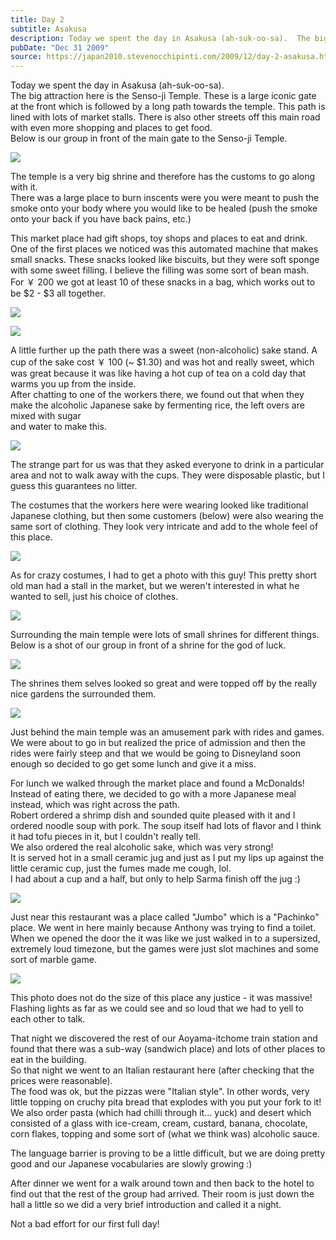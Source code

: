```yaml
---
title: Day 2
subtitle: Asakusa
description: Today we spent the day in Asakusa (ah-suk-oo-sa).  The big attraction here is the Senso-ji Temple. These is a large iconic gate at the front...
pubDate: "Dec 31 2009"
source: https://japan2010.stevenocchipinti.com/2009/12/day-2-asakusa.html
---
```


Today we spent the day in Asakusa (ah-suk-oo-sa).  
The big attraction here is the Senso-ji Temple. These is a large iconic gate at the front which is followed by a long path towards the temple. This path is lined with lots of market stalls. There is also other streets off this main road with even more shopping and places to get food.  
Below is our group in front of the main gate to the Senso-ji Temple.

[![](https://1.bp.blogspot.com/_l2YQkMP1pOU/Szt5qLkfRaI/AAAAAAAAAL8/fd8AaP9liUg/s400/DSC_0023.JPG)](https://1.bp.blogspot.com/_l2YQkMP1pOU/Szt5qLkfRaI/AAAAAAAAAL8/fd8AaP9liUg/s1600-h/DSC_0023.JPG)

The temple is a very big shrine and therefore has the customs to go along with it.  
There was a large place to burn inscents were you were meant to push the smoke onto your body where you would like to be healed (push the smoke onto your back if you have back pains, etc.)

This market place had gift shops, toy shops and places to eat and drink.  
One of the first places we noticed was this automated machine that makes small snacks. These snacks looked like biscuits, but they were soft sponge with some sweet filling. I believe the filling was some sort of bean mash.  
For ￥ 200 we got at least 10 of these snacks in a bag, which works out to be $2 - $3 all together.

[![](https://1.bp.blogspot.com/_l2YQkMP1pOU/Szt5rNMXtLI/AAAAAAAAAMU/zMwc3eeGy60/s400/DSC_0033.JPG)](https://1.bp.blogspot.com/_l2YQkMP1pOU/Szt5rNMXtLI/AAAAAAAAAMU/zMwc3eeGy60/s1600-h/DSC_0033.JPG)

[![](https://4.bp.blogspot.com/_l2YQkMP1pOU/Szt5qbe1-UI/AAAAAAAAAME/ENng6Bw94Ug/s400/DSC_0035.JPG)](https://4.bp.blogspot.com/_l2YQkMP1pOU/Szt5qbe1-UI/AAAAAAAAAME/ENng6Bw94Ug/s1600-h/DSC_0035.JPG)

A little further up the path there was a sweet (non-alcoholic) sake stand. A cup of the sake cost ￥ 100 (~ $1.30) and was hot and really sweet, which was great because it was like having a hot cup of tea on a cold day that warms you up from the inside.  
After chatting to one of the workers there, we found out that when they make the alcoholic Japanese sake by fermenting rice, the left overs are mixed with sugar  
and water to make this.

[![](https://2.bp.blogspot.com/_l2YQkMP1pOU/Szt5qyeVKFI/AAAAAAAAAMM/D66o7FZG4QE/s400/DSC_0036.JPG)](https://2.bp.blogspot.com/_l2YQkMP1pOU/Szt5qyeVKFI/AAAAAAAAAMM/D66o7FZG4QE/s1600-h/DSC_0036.JPG)

The strange part for us was that they asked everyone to drink in a particular area and not to walk away with the cups. They were disposable plastic, but I guess this guarantees no litter.

The costumes that the workers here were wearing looked like traditional Japanese clothing, but then some customers (below) were also wearing the same sort of clothing. They look very intricate and add to the whole feel of this place.

[![](https://3.bp.blogspot.com/_l2YQkMP1pOU/Szt63w4uJKI/AAAAAAAAANE/d6Q8gW2dxL0/s320/DSC_0194.JPG)](https://3.bp.blogspot.com/_l2YQkMP1pOU/Szt63w4uJKI/AAAAAAAAANE/d6Q8gW2dxL0/s1600-h/DSC_0194.JPG)

As for crazy costumes, I had to get a photo with this guy! This pretty short old man had a stall in the market, but we weren't interested in what he wanted to sell, just his choice of clothes.

[![](https://3.bp.blogspot.com/_l2YQkMP1pOU/Szt6xVUIJnI/AAAAAAAAAM8/9_T8lGY6dPA/s320/DSC_0192.JPG)](https://3.bp.blogspot.com/_l2YQkMP1pOU/Szt6xVUIJnI/AAAAAAAAAM8/9_T8lGY6dPA/s1600-h/DSC_0192.JPG)

Surrounding the main temple were lots of small shrines for different things. Below is a shot of our group in front of a shrine for the god of luck.

[![](https://2.bp.blogspot.com/_l2YQkMP1pOU/Szt6a9VBmSI/AAAAAAAAAMc/9dOvTiiOr4w/s320/DSC_0132.JPG)](https://2.bp.blogspot.com/_l2YQkMP1pOU/Szt6a9VBmSI/AAAAAAAAAMc/9dOvTiiOr4w/s1600-h/DSC_0132.JPG)

The shrines them selves looked so great and were topped off by the really nice gardens the surrounded them.

[![](https://1.bp.blogspot.com/_l2YQkMP1pOU/Szt6iqp5cSI/AAAAAAAAAMk/cEVSYlpDzKY/s320/DSC_0111.JPG)](https://1.bp.blogspot.com/_l2YQkMP1pOU/Szt6iqp5cSI/AAAAAAAAAMk/cEVSYlpDzKY/s1600-h/DSC_0111.JPG)

Just behind the main temple was an amusement park with rides and games. We were about to go in but realized the price of admission and then the rides were fairly steep and that we would be going to Disneyland soon enough so decided to go get some lunch and give it a miss.

For lunch we walked through the market place and found a McDonalds! Instead of eating there, we decided to go with a more Japanese meal instead, which was right across the path.  
Robert ordered a shrimp dish and sounded quite pleased with it and I ordered noodle soup with pork. The soup itself had lots of flavor and I think it had tofu pieces in it, but I couldn't really tell.  
We also ordered the real alcoholic sake, which was very strong!  
It is served hot in a small ceramic jug and just as I put my lips up against the little ceramic cup, just the fumes made me cough, lol.  
I had about a cup and a half, but only to help Sarma finish off the jug :)

[![](https://3.bp.blogspot.com/_l2YQkMP1pOU/Szt6sX4ocFI/AAAAAAAAAM0/sKrRixR-4tU/s320/DSC_0179.JPG)](https://3.bp.blogspot.com/_l2YQkMP1pOU/Szt6sX4ocFI/AAAAAAAAAM0/sKrRixR-4tU/s1600-h/DSC_0179.JPG)

Just near this restaurant was a place called "Jumbo" which is a "Pachinko" place. We went in here mainly because Anthony was trying to find a toilet. When we opened the door the it was like we just walked in to a supersized, extremely loud timezone, but the games were just slot machines and some sort of marble game.

[![](https://1.bp.blogspot.com/_l2YQkMP1pOU/Szt6oUdaYWI/AAAAAAAAAMs/Y_J2dNxtCCk/s320/DSC_0154.JPG)](https://1.bp.blogspot.com/_l2YQkMP1pOU/Szt6oUdaYWI/AAAAAAAAAMs/Y_J2dNxtCCk/s1600-h/DSC_0154.JPG)

This photo does not do the size of this place any justice - it was massive!  
Flashing lights as far as we could see and so loud that we had to yell to each other to talk.

That night we discovered the rest of our Aoyama-itchome train station and found that there was a sub-way (sandwich place) and lots of other places to eat in the building.  
So that night we went to an Italian restaurant here (after checking that the prices were reasonable).  
The food was ok, but the pizzas were "Italian style". In other words, very little topping on cruchy pita bread that explodes with you put your fork to it!  
We also order pasta (which had chilli through it... yuck) and desert which consisted of a glass with ice-cream, cream, custard, banana, chocolate, corn flakes, topping and some sort of (what we think was) alcoholic sauce.

The language barrier is proving to be a little difficult, but we are doing pretty good and our Japanese vocabularies are slowly growing :)

After dinner we went for a walk around town and then back to the hotel to find out that the rest of the group had arrived. Their room is just down the hall a little so we did a very brief introduction and called it a night.

Not a bad effort for our first full day!
